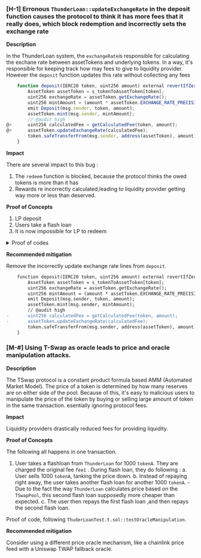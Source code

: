 ### [H-1] Erronous `ThunderLoan::updateExchangeRate` in the deposit function causes the protocol to think it has more fees that it really does, which block redemption and incorrectly sets the exchange rate

**Description**

In the ThunderLoan system, the `exchangeRate`is responsible for calculating the exchane rate between assetTokens and underlying tokens. In a way, it's responsible for keeping track how may fees to give to liquidity provider. However the `deposit` function updates this rate without collecting any fees

```javascript
    function deposit(IERC20 token, uint256 amount) external revertIfZero(amount) revertIfNotAllowedToken(token) {
        AssetToken assetToken = s_tokenToAssetToken[token];
        uint256 exchangeRate = assetToken.getExchangeRate();
        uint256 mintAmount = (amount * assetToken.EXCHANGE_RATE_PRECISION()) / exchangeRate;
        emit Deposit(msg.sender, token, amount);
        assetToken.mint(msg.sender, mintAmount);
        // @audit high 
@>      uint256 calculatedFee = getCalculatedFee(token, amount);
@>      assetToken.updateExchangeRate(calculatedFee);
        token.safeTransferFrom(msg.sender, address(assetToken), amount);
    }
```

**Impact**

There are several impact to this bug :

1. The `redeem` function is blocked, because the protocol thinks the owed tokens is more than it has
2. Rewards re incorrectly calculated,leading to liquidity provider getting way more or less than deserved.

**Proof of Concepts**

1. LP deposit
2. Users take a flash loan
3. It is now impossible for LP to redeem

<details>
<summary> Proof of codes </summary>

```javascript
function testCantRedeemAfterFlashLoan() public setAllowedToken hasDeposits {
        uint256 amountToBorrow = AMOUNT * 10;        
        vm.startPrank(user);
        tokenA.mint(address(mockFlashLoanReceiver), AMOUNT);
        thunderLoan.flashloan(address(mockFlashLoanReceiver), tokenA, amountToBorrow, "");
        vm.stopPrank();

        vm.startPrank(liquidityProvider);
        thunderLoan.redeem(tokenA, type(uint256).max);
        vm.stopPrank();
    }
```
</details>

**Recommended mitigation**

Remove the incorrectly update exchange rate lines from `deposit`.

```diff
    function deposit(IERC20 token, uint256 amount) external revertIfZero(amount) revertIfNotAllowedToken(token) {
        AssetToken assetToken = s_tokenToAssetToken[token];
        uint256 exchangeRate = assetToken.getExchangeRate();
        uint256 mintAmount = (amount * assetToken.EXCHANGE_RATE_PRECISION()) / exchangeRate;
        emit Deposit(msg.sender, token, amount);
        assetToken.mint(msg.sender, mintAmount);
        // @audit high 
-       uint256 calculatedFee = getCalculatedFee(token, amount);
-       assetToken.updateExchangeRate(calculatedFee);
        token.safeTransferFrom(msg.sender, address(assetToken), amount);
    }
```

### [M-#] Using T-Swap as oracle leads to price and oracle manipulation attacks.

**Description**

The TSwap protocol is a constant product formula based AMM (Automated Market Model). The price of a token is determined by how many reserves are on either side of the pool. Because of this, it's easy to malicious users to manipulate the price of the token by buying or selling large amount of token in the same transaction. esentially ignoring protocol fees.

**Impact**

Liquidity providers drastically reduced fees for providing liquidity. 

**Proof of Concepts**

The following all happens in one transaction.

1. User takes a flashloan from `ThunderLoan` for 1000 `tokenA`. They are charged the original fee `fee1` . During flash loan, they do following : 
    a. User sells 1000 `tokenA`, tanking the price down.
    b. Instead of repaying right away, the user takes another flash loan for another 1000 `tokenA`.
        - Due to the fact the way `ThunderLoan` calculates price based on the `TSwapPool`, this second flash loan supposedly more cheaper than expected.
    c. The user then repays the first flash loan ,and then repays the second flash loan.

Proof of code, following `ThuderLoanTest.t.sol::testOracleManipulation`.

**Recommended mitigation**

Consider using a different price oracle mechanism, like a chainlink price feed with a Uniswap TWAP fallback oracle.